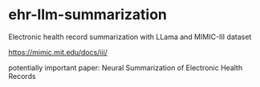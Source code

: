 # ehr-llm-summarization
Electronic health record summarization with LLama and MIMIC-III dataset


https://mimic.mit.edu/docs/iii/



potentially important paper: 
Neural Summarization of Electronic Health Records
